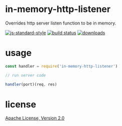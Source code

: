 # in-memory-http-listener

Overrides http server listen function to be in memory.

[![js-standard-style](https://img.shields.io/badge/code_style-standard-brightgreen.svg)](https://github.com/feross/standard)
[![build status](https://api.travis-ci.org/JamesKyburz/aws-lambda-http-server.svg)](https://travis-ci.org/JamesKyburz/aws-lambda-http-server)
[![downloads](https://img.shields.io/npm/dm/in-memory-http-listener.svg)](https://npmjs.org/package/in-memory-http-listener)

# usage

```javascript
const handler = require('in-memory-http-listener')

// run server code

handler(port)(req, res)

```
# license

[Apache License, Version 2.0](LICENSE)
